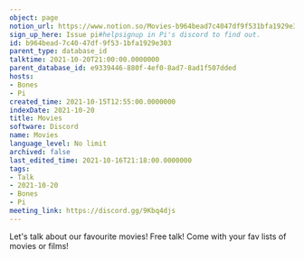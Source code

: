 ```yaml
---
object: page
notion_url: https://www.notion.so/Movies-b964bead7c4047df9f531bfa1929e303
sign_up_here: Issue pi#helpsignup in Pi's discord to find out.
id: b964bead-7c40-47df-9f53-1bfa1929e303
parent_type: database_id
talktime: 2021-10-20T21:00:00.0000000
parent_database_id: e9339446-880f-4ef0-8ad7-8ad1f507dded
hosts:
- Bones
- Pi
created_time: 2021-10-15T12:55:00.0000000
indexDate: 2021-10-20
title: Movies
software: Discord
name: Movies
language_level: No limit
archived: false
last_edited_time: 2021-10-16T21:18:00.0000000
tags:
- Talk
- 2021-10-20
- Bones
- Pi
meeting_link: https://discord.gg/9Kbq4djs
---
```


Let's talk about our favourite movies!
Free talk! Come with your fav lists of movies or films!


